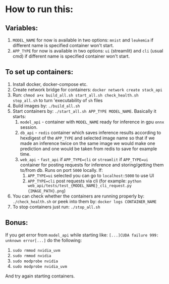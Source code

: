 # How to run this:

## Variables:
   1. ```MODEL_NAME``` for now is available in two options: ```mnist``` and ```leukemia``` if different name is specified container won't start.
   2. ```APP_TYPE``` for now is available in two options: ```ui``` (streamlit) and ```cli``` (usual cmd) if different name is specified container won't start.

## To set up containers:
1. Install docker, docker-compose etc.
2. Create network bridge for containers: ```docker network create stack_api```
3. Run: ```chmod a+x build_all.sh start_all.sh check_health.sh stop_all.sh``` to turn 'executability of ```sh``` files
2. Build images by: ```./build_all.sh```
3. Start containers by: ```./start_all.sh APP_TYPE MODEL_NAME```. Basically it starts:
   1. ```model_api``` - container with ```MODEL_NAME``` ready for inference in gpu ```onnx``` session.
   2. ```db_api``` - ```redis``` container which saves inference results according to hexdigest of the ```APP_TYPE``` and selected image name so that if we made an inference twice on the same image we would make one prediction and one would be taken from redis to save for example time.
   3. ```web_api``` - ```fast_api``` if ```APP_TYPE=cli``` or ```streamlit``` if ```APP_TYPE=ui``` container for posting requests for inference and storing/getting them to/from db. Runs on port ```5000``` locally. If:
       1. ```APP_TYPE=ui``` selected you can go to ```localhost:5000``` to use UI
       2. ```APP_TYPE=cli``` post requests via cli (for example: ```python web_api/tests/test_{MODEL_NAME}_cli_request.py {IMAGE_PATH}.png```)
4. You can check whether the containers are running properly by: ```./check_health.sh``` or peek into them by: ```docker logs CONTAINER_NAME```
5. To stop containers just run: ```./stop_all.sh```

## Bonus:
If you get error from ```model_api``` while starting like: ```[...]CUDA failure 999: unknown error[...]``` do the following:
1. ```sudo rmmod nvidia_uvm```
2. ```sudo rmmod nvidia```
3. ```sudo modprobe nvidia```
4. ```sudo modprobe nvidia_uvm```

And try again starting containers.
